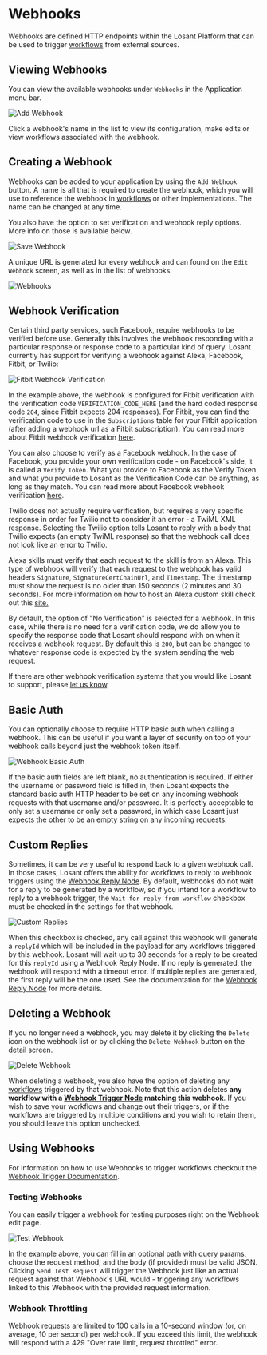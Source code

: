 # Webhooks

Webhooks are defined HTTP endpoints within the Losant Platform that can be used to trigger [workflows](/workflows/overview/) from external sources.

## Viewing Webhooks

You can view the available webhooks under `Webhooks` in the Application menu bar.

![Add Webhook](/images/applications/add-webhook.png "Add Webhook")

Click a webhook's name in the list to view its configuration, make edits or view workflows associated with the webhook.

## Creating a Webhook

Webhooks can be added to your application by using the `Add Webhook` button. A name is all that is required to create the webhook, which you will use to reference the webhook in [workflows](/workflows/overview/) or other implementations. The name can be changed at any time.

You also have the option to set verification and webhook reply options. More info on those is available below.

![Save Webhook](/images/applications/save-webhook.png "Save Webhook")

A unique URL is generated for every webhook and can found on the `Edit Webhook` screen, as well as in the list of webhooks.

![Webhooks](/images/applications/webhooks.png "Webhooks")

## Webhook Verification

Certain third party services, such Facebook, require webhooks to be verified before use. Generally this involves the webhook responding with a particular response or response code to a particular kind of query. Losant currently has support for verifying a webhook against Alexa, Facebook, Fitbit, or Twilio:

![Fitbit Webhook Verification](/images/applications/fitbit-webhook-verification.png "Fitbit Webhook Verification")

In the example above, the webhook is configured for Fitbit verification with the verification code `VERIFICATION_CODE_HERE` (and the hard coded response code `204`, since Fitbit expects 204 responses). For Fitbit, you can find the verification code to use in the `Subscriptions` table for your Fitbit application (after adding a webhook url as a Fitbit subscription). You can read more about Fitbit webhook verification <a href="https://dev.fitbit.com/docs/subscriptions/#verify-a-subscriber" target="_blank">here</a>.

You can also choose to verify as a Facebook webhook. In the case of Facebook, you provide your own verification code - on Facebook's side, it is called a `Verify Token`. What you provide to Facebook as the Verify Token and what you provide to Losant as the Verification Code can be anything, as long as they match. You can read more about Facebook webhook verification <a href="https://developers.facebook.com/docs/graph-api/webhooks" target="_blank">here</a>.

Twilio does not actually require verification, but requires a very specific response in order for Twilio not to consider it an error - a TwiML XML response. Selecting the Twilio option tells Losant to reply with a body that Twilio expects (an empty TwiML response) so that the webhook call does not look like an error to Twilio.

Alexa skills must verify that each request to the skill is from an Alexa. This type of webhook will verify that each request to the webhook has valid headers `Signature`, `SignatureCertChainUrl`, and `Timestamp`. The timestamp must show the request is no older than 150 seconds (2 minutes and 30 seconds). For more information on how to host an Alexa custom skill check out this <a href="https://developer.amazon.com/docs/custom-skills/host-a-custom-skill-as-a-web-service.html" target="_blank">site.</a>

By default, the option of "No Verification" is selected for a webhook. In this case, while there is no need for a verification code, we do allow you to specify the response code that Losant should respond with on when it receives a webhook request. By default this is `200`, but can be changed to whatever response code is expected by the system sending the web request.

If there are other webhook verification systems that you would like Losant to support, please <a href="https://forums.losant.com/" target="_blank">let us know</a>.

## Basic Auth

You can optionally choose to require HTTP basic auth when calling a webhook. This can be useful if you want a layer of security on top of your webhook calls beyond just the webhook token itself.

![Webhook Basic Auth](/images/applications/webhook-basic-auth.png "Webhook Basic Auth")

If the basic auth fields are left blank, no authentication is required. If either the username or password field is filled in, then Losant expects the standard basic auth HTTP header to be set on any incoming webhook requests with that username and/or password. It is perfectly acceptable to only set a username or only set a password, in which case Losant just expects the other to be an empty string on any incoming requests.

## Custom Replies

Sometimes, it can be very useful to respond back to a given webhook call. In those cases, Losant offers the ability for workflows to reply to webhook triggers using the [Webhook Reply Node](/workflows/outputs/webhook-reply/). By default, webhooks do not wait for a reply to be generated by a workflow, so if you intend for a workflow to reply to a webhook trigger, the `Wait for reply from workflow` checkbox must be checked in the settings for that webhook.

![Custom Replies](/images/applications/webhook-reply.png "Custom Replies")

When this checkbox is checked, any call against this webhook will generate a `replyId` which will be included in the payload for any workflows triggered by this webhook. Losant will wait up to 30 seconds for a reply to be created for this `replyId` using a Webhook Reply Node. If no reply is generated, the webhook will respond with a timeout error. If multiple replies are generated, the first reply will be the one used. See the documentation for the [Webhook Reply Node](/workflows/outputs/webhook-reply/) for more details.

## Deleting a Webhook

If you no longer need a webhook, you may delete it by clicking the `Delete` icon on the webhook list or by clicking the `Delete Webhook` button on the detail screen.

![Delete Webhook](/images/applications/delete-webhook.png "Delete Webhook")

When deleting a webhook, you also have the option of deleting any [workflows](/workflows/overview/) triggered by that webhook. Note that this action deletes **any workflow with a [Webhook Trigger Node](/workflows/triggers/webhook/) matching this webhook**. If you wish to save your workflows and change out their triggers, or if the workflows are triggered by multiple conditions and you wish to retain them, you should leave this option unchecked.

## Using Webhooks

For information on how to use Webhooks to trigger workflows checkout the [Webhook Trigger Documentation](/workflows/triggers/webhook/).

### Testing Webhooks

You can easily trigger a webhook for testing purposes right on the Webhook edit page.

![Test Webhook](/images/applications/test-webhook.png "Test Webhook")

In the example above, you can fill in an optional path with query params, choose the request method, and the body (if provided) must be valid JSON. Clicking `Send Test Request` will trigger the Webhook just like an actual request against that Webhook's URL would - triggering any workflows linked to this Webhook with the provided request information.

### Webhook Throttling

Webhook requests are limited to 100 calls in a 10-second window (or, on average, 10 per second) per webhook. If you exceed this limit, the webhook will respond with a 429 "Over rate limit, request throttled" error.
